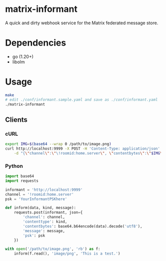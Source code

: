 matrix-informant
================

A quick and dirty webhook service for the Matrix federated message store.

# Dependencies

- go (1.20+)
- libolm

# Usage

```bash
make
# edit ./conf/informant.sample.yaml and save as ./conf/informant.yaml
./matrix-informant
```

## Clients

### cURL

```bash
export IMG=$(base64 --wrap 0 /path/to/image.png)
curl http://localhost:9999 -X POST -H 'Content-Type: application/json' \
    -d "{\"channel\":\"\!roomid:home.server\", \"contentbytes\":\"$IMG\", \"contenttype\": \"image/png\", \"message\":\"This is a test.\", \"psk\": \"YourInformantPSKhere\"}"
```

### Python

```python
import base64
import requests

informant = 'http://localhost:9999'
channel = '!roomid:home.server'
psk = 'YourInformantPSKhere'

def inform(data, kind, message):
    requests.post(informant, json={
        'channel': channel,
        'contenttype': kind,
        'contentbytes': base64.b64encode(data).decode('utf8'),
        'message': message,
        'psk': psk
    })

with open('/path/to/image.png', 'rb') as f:
    inform(f.read(), 'image/png', 'This is a test.')
```
